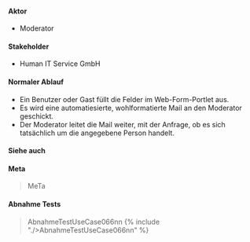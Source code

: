 
#### Aktor
 * Moderator


#### Stakeholder
 * Human IT Service GmbH


#### Normaler Ablauf
 * Ein Benutzer oder Gast füllt die Felder im Web-Form-Portlet aus.
 * Es wird eine automatiesierte, wohlformatierte Mail an den Moderator geschickt.
 * Der Moderator leitet die Mail weiter, mit der Anfrage, ob es sich tatsächlich um die angegebene Person handelt.


#### Siehe auch


#### Meta
>MeTa


#### Abnahme Tests
>AbnahmeTestUseCase066nn
{% include "./>AbnahmeTestUseCase066nn" %}
